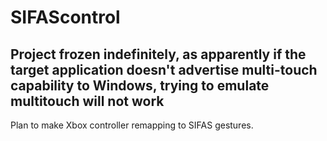 ﻿# SIFAScontrol

## Project frozen indefinitely, as apparently if the target application doesn't advertise multi-touch capability to Windows, trying to emulate multitouch will not work

Plan to make Xbox controller remapping to SIFAS gestures.

